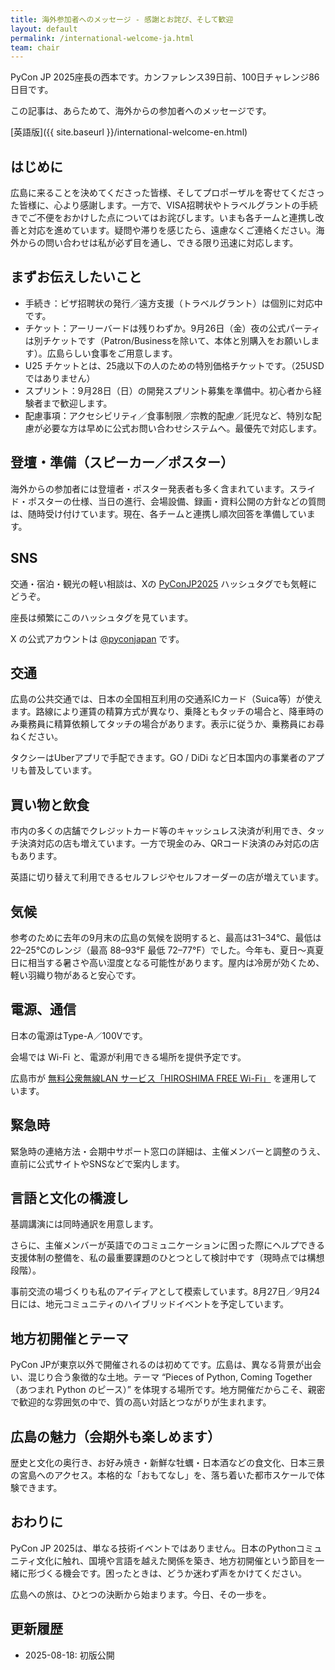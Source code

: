 ```yaml
---
title: 海外参加者へのメッセージ - 感謝とお詫び、そして歓迎
layout: default
permalink: /international-welcome-ja.html
team: chair
---
```


PyCon JP 2025座長の西本です。カンファレンス39日前、100日チャレンジ86日目です。

この記事は、あらためて、海外からの参加者へのメッセージです。

[英語版]({{ site.baseurl }}/international-welcome-en.html)

## はじめに

広島に来ることを決めてくださった皆様、そしてプロポーザルを寄せてくださった皆様に、心より感謝します。一方で、VISA招聘状やトラベルグラントの手続きでご不便をおかけした点についてはお詫びします。いまも各チームと連携し改善と対応を進めています。疑問や滞りを感じたら、遠慮なくご連絡ください。海外からの問い合わせは私が必ず目を通し、できる限り迅速に対応します。

## まずお伝えしたいこと

- 手続き：ビザ招聘状の発行／遠方支援（トラベルグラント）は個別に対応中です。  
- チケット：アーリーバードは残りわずか。9月26日（金）夜の公式パーティは別チケットです（Patron/Businessを除いて、本体と別購入をお願いします）。広島らしい食事をご用意します。
- U25 チケットとは、25歳以下の人のための特別価格チケットです。（25USDではありません）
- スプリント：9月28日（日）の開発スプリント募集を準備中。初心者から経験者まで歓迎します。  
- 配慮事項：アクセシビリティ／食事制限／宗教的配慮／託児など、特別な配慮が必要な方は早めに公式お問い合わせシステムへ。最優先で対応します。

## 登壇・準備（スピーカー／ポスター）

海外からの参加者には登壇者・ポスター発表者も多く含まれています。スライド・ポスターの仕様、当日の進行、会場設備、録画・資料公開の方針などの質問は、随時受け付けています。現在、各チームと連携し順次回答を準備しています。  

## SNS

交通・宿泊・観光の軽い相談は、Xの [PyConJP2025](https://x.com/hashtag/PyConJP2025) ハッシュタグでも気軽にどうぞ。

座長は頻繁にこのハッシュタグを見ています。

X の公式アカウントは [@pyconjapan](https://x.com/pyconjapan) です。

## 交通

広島の公共交通では、日本の全国相互利用の交通系ICカード（Suica等）が使えます。路線により運賃の精算方式が異なり、乗降ともタッチの場合と、降車時のみ乗務員に精算依頼してタッチの場合があります。表示に従うか、乗務員にお尋ねください。

タクシーはUberアプリで手配できます。GO / DiDi など日本国内の事業者のアプリも普及しています。

## 買い物と飲食

市内の多くの店舗でクレジットカード等のキャッシュレス決済が利用でき、タッチ決済対応の店も増えています。一方で現金のみ、QRコード決済のみ対応の店もあります。  

英語に切り替えて利用できるセルフレジやセルフオーダーの店が増えています。

## 気候

参考のために去年の9月末の広島の気候を説明すると、最高は31–34°C、最低は22–25°Cのレンジ（最高 88–93°F 最低 72–77°F）でした。今年も、夏日～真夏日に相当する暑さや高い湿度となる可能性があります。屋内は冷房が効くため、軽い羽織り物があると安心です。  

## 電源、通信

日本の電源はType-A／100Vです。

会場では Wi-Fi と、電源が利用できる場所を提供予定です。

広島市が [無料公衆無線LAN サービス「HIROSHIMA FREE Wi-Fi」](https://dive-hiroshima.com/information/wifi/) を運用しています。

## 緊急時

緊急時の連絡方法・会期中サポート窓口の詳細は、主催メンバーと調整のうえ、直前に公式サイトやSNSなどで案内します。

## 言語と文化の橋渡し

基調講演には同時通訳を用意します。

さらに、主催メンバーが英語でのコミュニケーションに困った際にヘルプできる支援体制の整備を、私の最重要課題のひとつとして検討中です（現時点では構想段階）。  

事前交流の場づくりも私のアイディアとして模索しています。8月27日／9月24日には、地元コミュニティのハイブリッドイベントを予定しています。

## 地方初開催とテーマ

PyCon JPが東京以外で開催されるのは初めてです。広島は、異なる背景が出会い、混じり合う象徴的な土地。テーマ “Pieces of Python, Coming Together（あつまれ Python のピース）” を体現する場所です。地方開催だからこそ、親密で歓迎的な雰囲気の中で、質の高い対話とつながりが生まれます。

## 広島の魅力（会期外も楽しめます）

歴史と文化の奥行き、お好み焼き・新鮮な牡蠣・日本酒などの食文化、日本三景の宮島へのアクセス。本格的な「おもてなし」を、落ち着いた都市スケールで体験できます。

## おわりに

PyCon JP 2025は、単なる技術イベントではありません。日本のPythonコミュニティ文化に触れ、国境や言語を越えた関係を築き、地方初開催という節目を一緒に形づくる機会です。困ったときは、どうか迷わず声をかけてください。  

広島への旅は、ひとつの決断から始まります。今日、その一歩を。

## 更新履歴

- 2025-08-18: 初版公開
